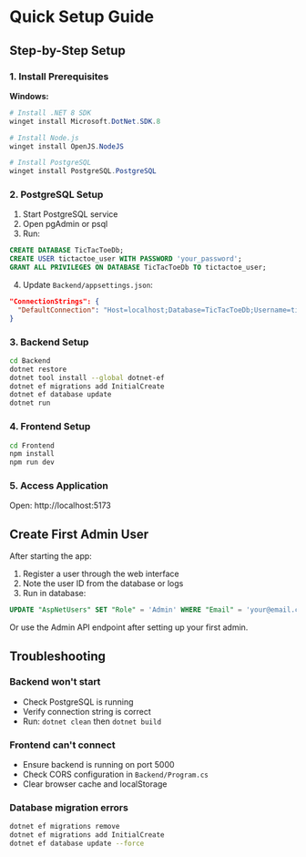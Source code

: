 # Quick Setup Guide

## Step-by-Step Setup

### 1. Install Prerequisites

**Windows:**
```powershell
# Install .NET 8 SDK
winget install Microsoft.DotNet.SDK.8

# Install Node.js
winget install OpenJS.NodeJS

# Install PostgreSQL
winget install PostgreSQL.PostgreSQL
```

### 2. PostgreSQL Setup

1. Start PostgreSQL service
2. Open pgAdmin or psql
3. Run:
```sql
CREATE DATABASE TicTacToeDb;
CREATE USER tictactoe_user WITH PASSWORD 'your_password';
GRANT ALL PRIVILEGES ON DATABASE TicTacToeDb TO tictactoe_user;
```

4. Update `Backend/appsettings.json`:
```json
"ConnectionStrings": {
  "DefaultConnection": "Host=localhost;Database=TicTacToeDb;Username=tictactoe_user;Password=your_password"
}
```

### 3. Backend Setup

```bash
cd Backend
dotnet restore
dotnet tool install --global dotnet-ef
dotnet ef migrations add InitialCreate
dotnet ef database update
dotnet run
```

### 4. Frontend Setup

```bash
cd Frontend
npm install
npm run dev
```

### 5. Access Application

Open: http://localhost:5173

## Create First Admin User

After starting the app:

1. Register a user through the web interface
2. Note the user ID from the database or logs
3. Run in database:
```sql
UPDATE "AspNetUsers" SET "Role" = 'Admin' WHERE "Email" = 'your@email.com';
```

Or use the Admin API endpoint after setting up your first admin.

## Troubleshooting

### Backend won't start
- Check PostgreSQL is running
- Verify connection string is correct
- Run: `dotnet clean` then `dotnet build`

### Frontend can't connect
- Ensure backend is running on port 5000
- Check CORS configuration in `Backend/Program.cs`
- Clear browser cache and localStorage

### Database migration errors
```bash
dotnet ef migrations remove
dotnet ef migrations add InitialCreate
dotnet ef database update --force
```
